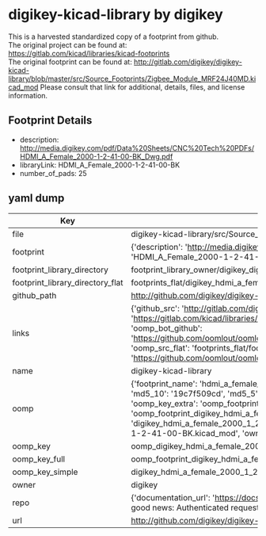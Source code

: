 # digikey-kicad-library by digikey  
This is a harvested standardized copy of a footprint from github.  
The original project can be found at:  
https://gitlab.com/kicad/libraries/kicad-footprints  
The original footprint can be found at:
http://gitlab.com/digikey/digikey-kicad-library/blob/master/src/Source_Footprints/Zigbee_Module_MRF24J40MD.kicad_mod
Please consult that link for additional, details, files, and license information.  
## Footprint Details
* description: http://media.digikey.com/pdf/Data%20Sheets/CNC%20Tech%20PDFs/HDMI_A_Female_2000-1-2-41-00-BK_Dwg.pdf  
* libraryLink: HDMI_A_Female_2000-1-2-41-00-BK  
* number_of_pads: 25  
## yaml dump  
| Key | Value |  
| --- | --- |  
| file | digikey-kicad-library/src/Source_Footprints/HDMI_A_Female_2000-1-2-41-00-BK.kicad_mod |  
| footprint | {'description': 'http://media.digikey.com/pdf/Data%20Sheets/CNC%20Tech%20PDFs/HDMI_A_Female_2000-1-2-41-00-BK_Dwg.pdf', 'libraryLink': 'HDMI_A_Female_2000-1-2-41-00-BK', 'number_of_pads': 25} |  
| footprint_library_directory | footprint_library_owner/digikey_digikey-kicad-library |  
| footprint_library_directory_flat | footprints_flat/digikey_hdmi_a_female_2000_1_2_41_00_bk_hdmi_a_female_2000_1_2_41_00_bk/working |  
| github_path | http://github.com/digikey/digikey-kicad-library/blob/master/src/Source_Footprints/HDMI_A_Female_2000-1-2-41-00-BK.kicad_mod |  
| links | {'github_src': 'http://gitlab.com/digikey/digikey-kicad-library/blob/master/src/Source_Footprints/Zigbee_Module_MRF24J40MD.kicad_mod', 'github_src_repo': 'https://gitlab.com/kicad/libraries/kicad-footprints', 'oomp_bot': 'footprints/digikey_hdmi_a_female_2000_1_2_41_00_bk_hdmi_a_female_2000_1_2_41_00_bk/working', 'oomp_bot_github': 'https://github.com/oomlout/oomlout_oomp_footprint_bot/tree/main/footprints/digikey_hdmi_a_female_2000_1_2_41_00_bk_hdmi_a_female_2000_1_2_41_00_bk/working', 'oomp_src_flat': 'footprints_flat/footprints_flat/digikey_hdmi_a_female_2000_1_2_41_00_bk_hdmi_a_female_2000_1_2_41_00_bk/working', 'oomp_src_flat_github': 'https://github.com/oomlout/oomlout_oomp_footprint_src/tree/main/footprints_flat/digikey_hdmi_a_female_2000_1_2_41_00_bk_hdmi_a_female_2000_1_2_41_00_bk/working'} |  
| name | digikey-kicad-library |  
| oomp | {'footprint_name': 'hdmi_a_female_2000_1_2_41_00_bk', 'library_name': 'hdmi_a_female_2000_1_2_41_00_bk_kicad_mod', 'md5': '19c7f509cd1d89883c76344a39357918', 'md5_10': '19c7f509cd', 'md5_5': '19c7f', 'md5_6': '19c7f5', 'oomp_key': 'oomp_digikey_hdmi_a_female_2000_1_2_41_00_bk_hdmi_a_female_2000_1_2_41_00_bk', 'oomp_key_extra': 'oomp_footprint_digikey_hdmi_a_female_2000_1_2_41_00_bk_hdmi_a_female_2000_1_2_41_00_bk', 'oomp_key_full': 'oomp_footprint_digikey_hdmi_a_female_2000_1_2_41_00_bk_hdmi_a_female_2000_1_2_41_00_bk_19c7f5', 'oomp_key_simple': 'digikey_hdmi_a_female_2000_1_2_41_00_bk_hdmi_a_female_2000_1_2_41_00_bk', 'original_filename': 'digikey-kicad-library/src/Source_Footprints/HDMI_A_Female_2000-1-2-41-00-BK.kicad_mod', 'owner_name': 'digikey'} |  
| oomp_key | oomp_digikey_hdmi_a_female_2000_1_2_41_00_bk_hdmi_a_female_2000_1_2_41_00_bk |  
| oomp_key_full | oomp_footprint_digikey_hdmi_a_female_2000_1_2_41_00_bk_hdmi_a_female_2000_1_2_41_00_bk |  
| oomp_key_simple | digikey_hdmi_a_female_2000_1_2_41_00_bk_hdmi_a_female_2000_1_2_41_00_bk |  
| owner | digikey |  
| repo | {'documentation_url': 'https://docs.github.com/rest/overview/resources-in-the-rest-api#rate-limiting', 'message': "API rate limit exceeded for 84.66.173.59. (But here's the good news: Authenticated requests get a higher rate limit. Check out the documentation for more details.)"} |  
| url | http://github.com/digikey/digikey-kicad-library |  

